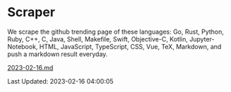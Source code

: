 # Scraper

We scrape the github trending page of these languages: Go, Rust, Python, Ruby, C++, C, Java, Shell, Makefile, Swift, Objective-C, Kotlin, Jupyter-Notebook, HTML, JavaScript, TypeScript, CSS, Vue, TeX, Markdown, and push a markdown result everyday.

[2023-02-16.md](https://github.com/yangwenmai/github-trending-backup/blob/master/2023-02-16.md)

Last Updated: 2023-02-16 04:00:05
